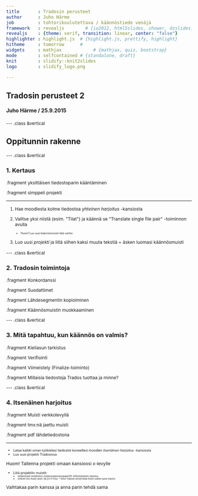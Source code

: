 ```yaml
---
title       : Tradosin perusteet
author      : Juho Härme
job         : tohtorikoulutettava / käännöstiede venäjä
framework   : revealjs        # {io2012, html5slides, shower, dzslides, ...}
revealjs    : {theme: serif, transition: linear, center: "false"}
highlighter : highlight.js  # {highlight.js, prettify, highlight}
hitheme     : tomorrow      # 
widgets     : mathjax            # {mathjax, quiz, bootstrap}
mode        : selfcontained # {standalone, draft}
knit        : slidify::knit2slides
logo        : slidify_logo.png

---
```


<style>
.reveal h2{
    padding-bottom: 20px;
}

p { text-align: left;
font-size: 12;

}

.reveal a:not(.image) {
text-decoration:underline;
}

.coldiv {width:47%;float:left;}
.coldiv2 {float:left;width:30%;}


.rowdiv {width:100%;clear:left;}

.reveal section img { background:none; border:none; box-shadow:none; }

li.fragment{
font-size:80%;
}

ul,li,li.fragment{
font-size:80%;
}

.gr1{
border-radius:3px;
background:antiquewhite;
}
.gr2{
border-radius:3px;
background:aquamarine;
}

</style>

## Tradosin perusteet 2

#### Juho Härme / 25.9.2015


--- .class &vertical

## Oppitunnin rakenne


--- .class &vertical

### 1. Kertaus

.fragment yksittäisen tiedostoparin kääntäminen 

.fragment simppeli projekti


***

1. Hae moodlesta kolme tiedostoa *yhteinen harjoitus* -kansiosta

2. Valitse yksi niistä (esim. "Tilat") ja käännä se "Translate single file pair" -toiminnon avulla

   * Huom! Luo uusi käännösmuisti tätä varten

3. Luo uusi *projekti* ja liitä siihen kaksi muuta tekstiä + äsken luomasi käännösmuisti


--- .class &vertical

### 2.  Tradosin toimintoja

.fragment Konkordanssi

.fragment Suodattimet

.fragment Lähdesegmentin kopioiminen

.fragment Käännösmuistin muokkaaminen

--- .class &vertical

### 3. Mitä tapahtuu, kun käännös on valmis?

.fragment Kieliasun tarkistus

.fragment Verifiointi

.fragment Viimeistely (Finalize-toiminto)

.fragment Millaisia tiedostoja Trados tuottaa ja minne?

--- .class &vertical

### 4. Itsenäinen harjoitus

.fragment Muisti verkkolevyllä

.fragment tmx:nä jaettu muisti

.fragment pdf lähdetiedostona

***


- Lataa kaikki oman työkielesi tiedostot koneellesi moodlen *itsenäinen harjoitus* -kansiosta
- Luo uusi projekti Tradosissa

Huom! Tallenna projekti omaan kansioosi x-levylle

- Liitä projektiin muistit:
    - verkkomuisti osoitteesta t:/trados/kaannostyopaja2015-2016/itsenainen_harjoitus
    - erillinen tmx-muisti (esim. bb_En-Fi.tmx):
            * Anna Tradosin konvertoida muisti (valitse quick import)

Vaihtakaa parin kanssa ja anna parin tehdä sama
